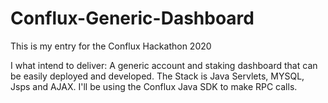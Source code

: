 # Conflux-Generic-Dashboard
This is my entry for the Conflux Hackathon 2020

I what intend to deliver:
A generic account and staking dashboard that can be easily deployed and developed. 
The Stack is Java Servlets, MYSQL, Jsps and AJAX.
I'll be using the Conflux Java SDK to make RPC calls.
